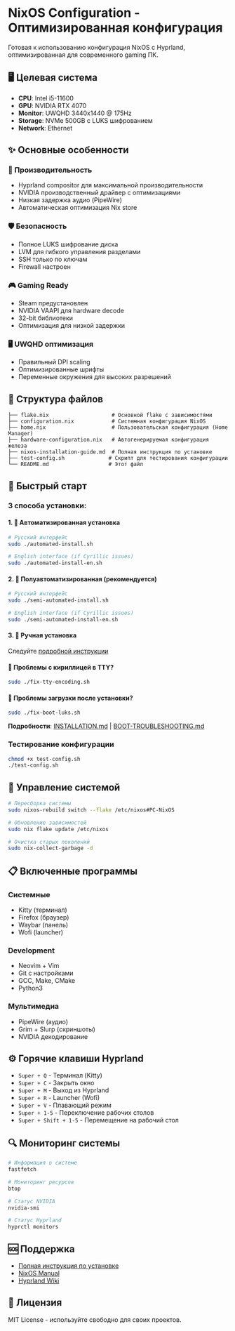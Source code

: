 # NixOS Configuration - Оптимизированная конфигурация

Готовая к использованию конфигурация NixOS с Hyprland, оптимизированная для современного gaming ПК.

## 🖥️ Целевая система
- **CPU**: Intel i5-11600
- **GPU**: NVIDIA RTX 4070  
- **Monitor**: UWQHD 3440x1440 @ 175Hz
- **Storage**: NVMe 500GB с LUKS шифрованием
- **Network**: Ethernet

## ✨ Основные особенности

### 🎯 Производительность
- Hyprland compositor для максимальной производительности
- NVIDIA производственный драйвер с оптимизациями
- Низкая задержка аудио (PipeWire)
- Автоматическая оптимизация Nix store

### 🛡️ Безопасность  
- Полное LUKS шифрование диска
- LVM для гибкого управления разделами
- SSH только по ключам
- Firewall настроен

### 🎮 Gaming Ready
- Steam предустановлен
- NVIDIA VAAPI для hardware decode
- 32-bit библиотеки
- Оптимизация для низкой задержки

### 🖥️ UWQHD оптимизация
- Правильный DPI scaling
- Оптимизированные шрифты
- Переменные окружения для высоких разрешений

## 📁 Структура файлов

```
├── flake.nix                    # Основной flake с зависимостями
├── configuration.nix            # Системная конфигурация NixOS  
├── home.nix                     # Пользовательская конфигурация (Home Manager)
├── hardware-configuration.nix   # Автогенерируемая конфигурация железа
├── nixos-installation-guide.md  # Полная инструкция по установке
├── test-config.sh              # Скрипт для тестирования конфигурации
└── README.md                   # Этот файл
```

## 🚀 Быстрый старт

### 3 способа установки:

#### 1. 🤖 Автоматизированная установка
```bash
# Русский интерфейс
sudo ./automated-install.sh

# English interface (if Cyrillic issues)
sudo ./automated-install-en.sh
```

#### 2. 🔧 Полуавтоматизированная (рекомендуется)
```bash
# Русский интерфейс  
sudo ./semi-automated-install.sh

# English interface (if Cyrillic issues)
sudo ./semi-automated-install-en.sh
```

#### 3. 📖 Ручная установка
Следуйте [подробной инструкции](nixos-installation-guide.md)

#### 🔧 Проблемы с кириллицей в TTY?
```bash
sudo ./fix-tty-encoding.sh
```

#### 🚨 Проблемы загрузки после установки?
```bash
sudo ./fix-boot-luks.sh
```

**Подробности**: [INSTALLATION.md](INSTALLATION.md) | [BOOT-TROUBLESHOOTING.md](BOOT-TROUBLESHOOTING.md)

### Тестирование конфигурации
```bash
chmod +x test-config.sh
./test-config.sh
```

## 🔧 Управление системой

```bash
# Пересборка системы
sudo nixos-rebuild switch --flake /etc/nixos#PC-NixOS

# Обновление зависимостей
sudo nix flake update /etc/nixos

# Очистка старых поколений
sudo nix-collect-garbage -d
```

## 📋 Включенные программы

### Системные
- Kitty (терминал)
- Firefox (браузер)
- Waybar (панель)
- Wofi (launcher)

### Development
- Neovim + Vim
- Git с настройками
- GCC, Make, CMake
- Python3

### Мультимедиа
- PipeWire (аудио)
- Grim + Slurp (скриншоты)
- NVIDIA декодирование

## ⚙️ Горячие клавиши Hyprland

- `Super + Q` - Терминал (Kitty)
- `Super + C` - Закрыть окно
- `Super + M` - Выход из Hyprland
- `Super + R` - Launcher (Wofi)
- `Super + V` - Плавающий режим
- `Super + 1-5` - Переключение рабочих столов
- `Super + Shift + 1-5` - Перемещение на рабочий стол

## 🔍 Мониторинг системы

```bash
# Информация о системе
fastfetch

# Мониторинг ресурсов
btop

# Статус NVIDIA
nvidia-smi

# Статус Hyprland
hyprctl monitors
```

## 🆘 Поддержка

- [Полная инструкция по установке](nixos-installation-guide.md)
- [NixOS Manual](https://nixos.org/manual/nixos/stable/)
- [Hyprland Wiki](https://wiki.hyprland.org/)

## 📝 Лицензия

MIT License - используйте свободно для своих проектов.